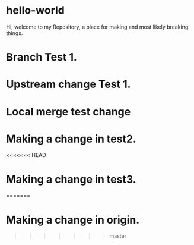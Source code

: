 # hello-world

Hi, welcome to my Repository, a place for making and most likely breaking things. 

# Branch Test 1.
# Upstream change Test 1.
# Local merge test change
# Making a change in test2.
<<<<<<< HEAD
# Making a change in test3.
=======
# Making a change in origin. 
>>>>>>> master
